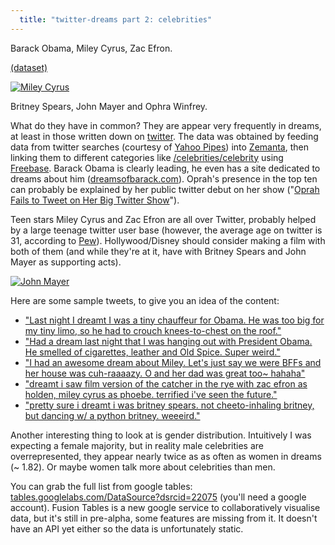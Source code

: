 ```yaml
---
  title: "twitter-dreams part 2: celebrities"
---
```


Barack Obama, Miley Cyrus, Zac Efron.


<script src="http://www.gmodules.com/ig/ifr?url=http://www.google.com/ig/modules/line-chart.xml&up__table_query_url=http://tables.googlelabs.com/gvizdata?tq=select+col0%252Ccol1+from+22075++order+by+col1+desc+limit+15+&up__table_query_refresh_interval=1&w=600&h=400&border=%23ffffff%7C3px%2C1px+solid+%23999999&output=js">
</script>
<a href="http://tables.googlelabs.com/DataSource?dsrcid=22075/22075">(dataset)</a>


<a href="http://en.wikipedia.org/wiki/Miley_Cyrus">
<img src="http://upload.wikimedia.org/wikipedia/commons/thumb/d/d5/Mileydog.PNG/180px-Mileydog.PNG" alt="Miley Cyrus" class="left-img"/>
</a>

Britney Spears, John Mayer and Ophra Winfrey.

What do they have in common? They are appear very frequently in dreams, at least in those written down on [twitter](/2009/05/twitter-dreams-part-1:-introduction.html). The data was obtained by feeding data from twitter searches (courtesy of [Yahoo Pipes](http://pipes.yahoo.com/pipes/pipe.info?_id=TFi_Uu313RGmSKSudPQQIA)) into [Zemanta](http://www.zemanta.com/api/), then linking them to different categories like [/celebrities/celebrity](http://www.freebase.com/view/celebrities/celebrity) using [Freebase](http://www.freebase.com/). Barack Obama is clearly leading, he even has a site dedicated to dreams about him ([dreamsofbarack.com](http://dreamsofbarack.com/)). Oprah's presence in the top ten can probably be explained by her public twitter debut on her show ("[Oprah Fails to Tweet on Her Big Twitter Show](http://gawker.com/5216917/oprah-fails-to-tweet-on-her-big-twitter-show)").

Teen stars Miley Cyrus and Zac Efron are all over Twitter, probably helped by a large teenage twitter user base (however, the average age on twitter is 31, according to [Pew](http://www.socialmediatoday.com/SMC/78505)). Hollywood/Disney should consider making a film with both of them (and while they're at it, have with Britney Spears and John Mayer as supporting acts).

<a href="http://en.wikipedia.org/wiki/John_Mayer">
  <img src="http://upload.wikimedia.org/wikipedia/commons/thumb/7/71/JohnMayerCrossroads2007.jpg/220px-JohnMayerCrossroads2007.jpg" alt="John Mayer" class="right-img"/>
</a>

Here are some sample tweets, to give you an idea of the content:

  * ["Last night I dreamt I was a tiny chauffeur for Obama. He was too big for my tiny limo, so he had to crouch knees-to-chest on the   roof."](http://twitter.com/lastnightsdream/statuses/1822846891)
  * ["Had a dream last night that I was hanging out with President Obama. He smelled of cigarettes, leather and Old Spice. Super weird."](http://twitter.com/drewpickard/statuses/1631775969)
  * ["I had an awesome dream about Miley. Let's just say we were BFFs and her house was cuh-raaaazy. O and her dad was great too~ hahaha"](http://twitter.com/jessiclesftw/statuses/1451336777)
  * ["dreamt i saw film version of the catcher in the rye with zac efron as holden, miley cyrus as phoebe. terrified i've seen the future."](http://twitter.com/furandloathing/statuses/1800072336)
  * ["pretty sure i dreamt i was britney spears. not cheeto-inhaling britney, but dancing w/ a python britney. weeeird."](http://twitter.com/chausettes/statuses/2116579691)

Another interesting thing to look at is gender distribution. Intuitively I was expecting a female majority, but in reality male celebrities are overrepresented, they appear nearly twice as as often as women in dreams (~ 1.82). Or maybe women talk more about celebrities than men.

You can grab the full list from google tables: <a href="http://tables.googlelabs.com/DataSource?dsrcid=22075/22075">tables.googlelabs.com/DataSource?dsrcid=22075</a> (you'll need a google account). Fusion 
Tables is a new google service to collaboratively visualise data, but it's still in pre-alpha, some features are missing from it. It doesn't have an API yet either so the data is unfortunately static.

